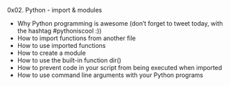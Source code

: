0x02. Python - import & modules
- Why Python programming is awesome (don’t forget to tweet today, with the hashtag #pythoniscool :))
- How to import functions from another file
- How to use imported functions
- How to create a module
- How to use the built-in function dir()
- How to prevent code in your script from being executed when imported
- How to use command line arguments with your Python programs